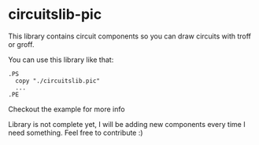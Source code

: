 # circuitslib-pic

This library contains circuit components so you can draw circuits
with troff or groff.

You can use this library like that:
```
.PS
  copy "./circuitslib.pic"
  ...
.PE
```

Checkout the example for more info

Library is not complete yet, I will be adding new components
every time I need something. Feel free to contribute :)

